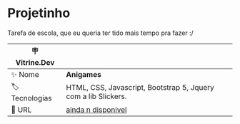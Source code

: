 # Projetinho

Tarefa de escola, que eu queria ter tido mais tempo pra fazer :/

| :placard: Vitrine.Dev |     |
| -------------  | --- |
| :sparkles: Nome        | **Anigames**
| :label: Tecnologias | HTML, CSS, Javascript, Bootstrap 5, Jquery com a lib Slickers.
| :rocket: URL         | [ainda n disponivel](https://pedrodek.github.io/Projetinho/ProjetoAndre/pagina1/index.html)
